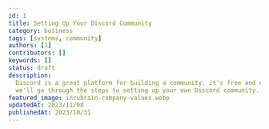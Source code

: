 ```yaml
---
id: 1
title: Setting Up Your Discord Community
category: business
tags: [systems, community]
authors: [1]
contributors: []
keywords: []
status: draft
description:
  Discord is a great platform for building a community, it's free and easy to use. In this article
  we'll go through the steps to setting up your own Discord community.
featured_image: incubrain-company-values.webp
updatedAt: 2023/11/08
publishedAt: 2023/10/31
---
```

